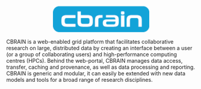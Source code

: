 
<p style="text-align:center;"><img src="images/large-logo.png" width="256"></p>
CBRAIN is a web-enabled grid platform that facilitates collaborative
research on large, distributed data by creating an interface between 
a user (or a group of collaborating users) and high-performance computing 
centres (HPCs). Behind the web-portal, CBRAIN manages data access, transfer, 
caching and provenance, as well as data processing and reporting. CBRAIN is 
generic and modular, it can easily be extended with new data models and tools
for a broad range of research disciplines.

